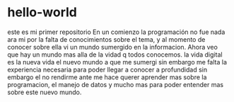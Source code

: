 # hello-world
este es mi primer repositorio
En un comienzo la programación no fue nada ara mi por la falta de conocimientos sobre el tema, y al momento de conocer sobre ella vi un  mundo sumergido en la informacion. Ahora veo que hay un mundo mas alla de la vidad q todos conocemos.
la vida digital es la nueva vida el nuevo mundo a que me sumergi sin embargo me falta la experiencia necesaria para poder llegar a conocer a profundidad sin embargo el no rendirme ante me hace querer aprender mas sobre la programacion, el manejo de datos y mucho mas para poder entender mas sobre este nuevo mundo.
